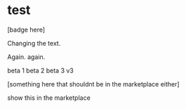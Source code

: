 # test

[badge here]

Changing the text.

Again. again.

beta 1
beta 2
beta 3
v3

[something here that shouldnt be in the marketplace either]

show this in the marketplace
